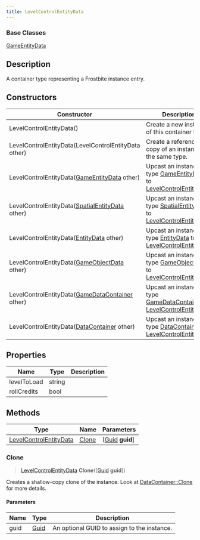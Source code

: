 ```yaml
---
title: LevelControlEntityData
---
```

### Base Classes

[GameEntityData](/vext/ref/fb/gameentitydata/)

## Description

A container type representing a Frostbite instance entry.

## Constructors

| Constructor                                                                       | Description                                                                                                                         |
| --------------------------------------------------------------------------------- | ----------------------------------------------------------------------------------------------------------------------------------- |
| LevelControlEntityData()                                                          | Create a new instance of this container type.                                                                                       |
| LevelControlEntityData(LevelControlEntityData other)                              | Create a reference copy of an instance of the same type.                                                                            |
| LevelControlEntityData([GameEntityData](/vext/ref/fb/gameentitydata/) other)                    | Upcast an instance of type [GameEntityData](/vext/ref/fb/gameentitydata/) to [LevelControlEntityData](/vext/ref/fb/levelcontrolentitydata/).                    |
| LevelControlEntityData([SpatialEntityData](/vext/ref/fb/spatialentitydata/) other)              | Upcast an instance of type [SpatialEntityData](/vext/ref/fb/spatialentitydata/) to [LevelControlEntityData](/vext/ref/fb/levelcontrolentitydata/).              |
| LevelControlEntityData([EntityData](/vext/ref/fb/entitydata/) other)                            | Upcast an instance of type [EntityData](/vext/ref/fb/entitydata/) to [LevelControlEntityData](/vext/ref/fb/levelcontrolentitydata/).                            |
| LevelControlEntityData([GameObjectData](/vext/ref/fb/gameobjectdata/) other)                    | Upcast an instance of type [GameObjectData](/vext/ref/fb/gameobjectdata/) to [LevelControlEntityData](/vext/ref/fb/levelcontrolentitydata/).                    |
| LevelControlEntityData([GameDataContainer](/vext/ref/fb/gamedatacontainer/) other)              | Upcast an instance of type [GameDataContainer](/vext/ref/fb/gamedatacontainer/) to [LevelControlEntityData](/vext/ref/fb/levelcontrolentitydata/).              |
| LevelControlEntityData([DataContainer](/vext/ref/shared/class/datacontainer) other) | Upcast an instance of type [DataContainer](/vext/ref/shared/class/datacontainer) to [LevelControlEntityData](/vext/ref/fb/levelcontrolentitydata/). |

## Properties

| Name        | Type   | Description |
| ----------- | ------ | ----------- |
| levelToLoad | string |             |
| rollCredits | bool   |             |

## Methods

| Type                                             | Name            | Parameters                                     |
| ------------------------------------------------ | --------------- | ---------------------------------------------- |
| [LevelControlEntityData](/vext/ref/fb/levelcontrolentitydata/) | [Clone](#clone) | \[[Guid](/vext/ref/shared/class/guid) **guid**\] |

### Clone

> [LevelControlEntityData](/vext/ref/fb/levelcontrolentitydata/) **Clone**(\[[Guid](/vext/ref/shared/class/guid) **guid**\])

Creates a shallow-copy clone of the instance. Look at [DataContainer::Clone](/vext/ref/shared/class/datacontainer#clone) for more details.

#### Parameters

| Name | Type         | Description                                 |
| ---- | ------------ | ------------------------------------------- |
| guid | [Guid](/vext/ref/shared/class/guid/) | An optional GUID to assign to the instance. |
